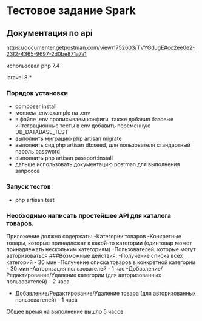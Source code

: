 # Тестовое задание Spark

## Документация по api
https://documenter.getpostman.com/view/1752603/TVYGdJgE#cc2ee0e2-23f2-4365-9697-2d0be871a7a1

использовал php 7.4

laravel 8.*

### Порядок установки

- composer install
- меняем .env.example на .env
- в файле .env прописываем конфиги, также добавил базовые интеграционные тесты в env добавить переменную DB_DATABASE_TEST
- выполнить миграцию  php artisan migrate
- выполнить сид php artisan db:seed, для пользователя стандартный пароль password
- выполнить php artisan passport:install
- дальше использовать документацию postman для выполнения запросов



### Запуск тестов 
- php artisan test


### Необходимо написать простейшее API для каталога товаров. 
Приложение должно содержать:
-Категории товаров
-Конкретные товары, которые принадлежат к какой-то категории (одинтовар может принадлежать нескольким категориям)
-Пользователей, которые могут авторизоваться
###Возможные действия:
-Получение списка всех категорий - 30 мин
-Получение списка товаров в конкретной категории - 30 мин
-Авторизация пользователей - 1 час
-Добавление/Редактирование/Удаление категории (для авторизованных пользователей) - 2 часа
- Добавление/Редактирование/Удаление товара (для авторизованных пользователей) - 1 часа

Общее время на выполнение вышло 5 часов

